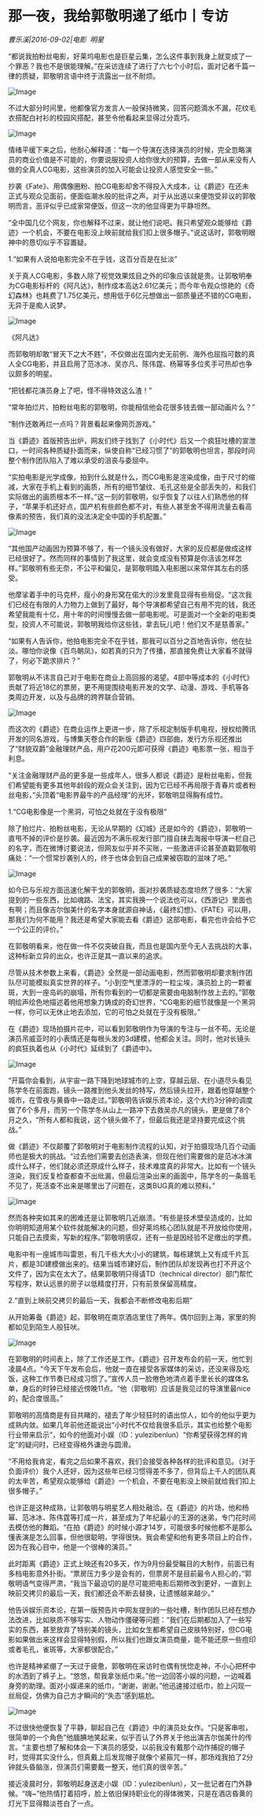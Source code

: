 # 那一夜，我给郭敬明递了纸巾丨专访

*曹乐溪|2016-09-02|电影 
                                                明星*

“都说我拍粉丝电影，好莱坞电影也是巨星云集，怎么这件事到我身上就变成了一个罪恶？我也不是很能理解。”在采访连续了进行了六七个小时后，面对记者千篇一律的质疑，郭敬明言语中终于流露出一丝不耐烦。

![Image](http://static.ylzbl.com/uploads/ueditor/php/upload/image/20170728/1501224820282000.png)

不过大部分时间里，他都像官方发言人一般保持微笑，回答问题滴水不漏，花纹毛衣搭配白衬衫的校园风搭配，甚至令他看起来显得过分乖巧。

![Image](http://p3.pstatp.com/large/31ce0001ee1cf95e757a)

情绪平缓下来之后，他耐心解释道：“每一个导演在选择演员的时候，完全忽略演员的商业价值是不可能的，你要说服投资人给你很大的预算，去做一部从来没有人做的全真人CG电影，这些演员的加入可能会让投资人感觉安全一些。”

抄袭《Fate》、用偶像圈粉、拍CG电影却舍不得投入大成本，让《爵迹》在还未正式与观众见面前，便面临潮水般的批评之声。对于从出道以来便饱受非议的郭敬明而言，恶评似乎已成家常便饭，但这一次的他显得更为平静坦然。

“全中国几亿个网友，你也解释不过来，就让他们说吧。我只希望观众能够给《爵迹》一个机会，不要在电影没上映前就给我们扣上很多帽子。”说这话时，郭敬明眼神中的恳切似乎不容置疑。

1.“如果有人说拍电影完全不在乎钱，这百分百是在扯淡”

关于真人CG电影，多数人除了视觉效果炫目之外的印象应该就是贵。让郭敬明奉为CG电影标杆的《阿凡达》，制作成本高达2.61亿美元；而今年令观众惊艳的《奇幻森林》也耗费了1.75亿美元，想用低于6亿元想做出一部质量还不错的CG电影，无异于是痴人说梦。

![Image](http://p7.pstatp.com/large/31cd00042ffa6c73379d)

《阿凡达》

而郭敬明却敢“冒天下之大不韪”，不仅做出在国内史无前例、海外也屈指可数的真人全CG电影，并且启用了范冰冰、吴亦凡、陈伟霆、杨幂等多位炙手可热却也争议颇多的明星。

“把钱都花演员身上了吧，怪不得特效这么渣！”

“常年拍烂片、拍粉丝电影的郭敬明，你能相信他会花很多钱去做一部动画片么？”

“制作还敢再烂一点吗？背景看起来像网页游戏。”

当《爵迹》首版预告出炉，网友们终于找到了《小时代》后又一个疯狂吐槽的宣泄口，一时间各种质疑扑面而来，纵使自称“已经习惯了”的郭敬明也坦言，那段时间整个制作团队陷入了难以承受的沮丧与委屈中。

“实拍电影是光学成像，拍到什么就是什么，而CG电影是渲染成像，由于尺寸的缩减，大家在手机上看到的画质，所有的细节皱纹、毛孔这些是全部丢失的，和我们实际做出的画质根本不一样。”这一刻的郭敬明，似乎恢复了以往人们熟悉他的样子，“苹果手机还好点，国产机有些颜色都不对，有些人甚至舍不得用流量去看高像素的预告，我们真的没法决定全中国的手机配置。”

![Image](http://p1.pstatp.com/large/31c900042ae883f15bd1)

“其他国产动画因为预算不够了，有一个镜头没有做好，大家的反应都是做成这样已经很好了。然而同样的事情到了我这里，就会变成没有预算是你活该怎样怎样。”郭敬明有些无奈，不公平和偏见，是郭敬明踏入电影圈以来常伴其左右的感受。

他摩挲着手中的马克杯，瘦小的身形窝在偌大的沙发里竟显得有些局促。“这次我们已经在有限的人力物力上做到了最好，每个导演都希望自己有用不完的钱，我还希望我能有十亿，用十年的时间慢慢去做一部电影呢。可是面对一个全新的电影类型，投资人不可能说，郭敬明我给你这些钱，拿去玩儿吧！他们又不是慈善家。”

“如果有人告诉你，他拍电影完全不在乎钱，那我可以百分之百地告诉你，他在扯淡。哪怕你说像《百鸟朝凤》，如若真的只为了传播，那直接免费让大家看不就得了，何必下跪求排片？”

郭敬明从不讳言自己对于电影在商业上高回报的渴望。4部中等成本的《小时代》贡献了将近18亿的票房，更不用提围绕电影开发的文学、动漫、游戏、手机等各类周边开发，以及与品牌的跨界联合营销。

![Image](http://p3.pstatp.com/large/31ca0001f8620b3113f6)

而这次的《爵迹》在商业运作上更进一步，除了乐视定制版手机电视，授权给腾讯开发的同名游戏，与博集天卷合作的新版《爵迹》四部曲，发行方乐视还推出了“财貌双爵”金融理财产品，用户花200元即可获得《爵迹》电影票一张，相当于利息。

“关注金融理财产品的更多是一些成年人，很多人都说《爵迹》是粉丝电影，但我们希望能有更多其他年龄段的观众会关注到，因为它已经不再局限于青春片或者粉丝电影，”头顶着“电影界最牛的产品经理”的光环，郭敬明显得胸有成竹。

1.“CG电影像是一个黑洞，可怕之处就在于没有极限”

除了拍烂片、拍粉丝电影，无论从早期的《幻城》还是如今的《爵迹》，郭敬明一直甩不掉的评价是抄袭。最近因为不满乐视发行部门擅自抹去海报中导演一栏自己的名字，而在微博讨要说法，但网友似乎并不买账，一些激进评论甚至直戳郭敬明痛处：“一个惯常抄袭别人的，终于也体会到自己成果被窃取的滋味了吧。”

![Image](http://p3.pstatp.com/large/31d0000354e78b443e24)

如今已与乐视方面迅速化解干戈的郭敬明，面对抄袭质疑态度坦然了很多：“大家提到的一些东西，比如魂路、法宝，其实我换一个说法也可以，《西游记》里面也有啊；而且像吉尔伽美什的名字本身就源自神话，《最终幻想》、《FATE》可以用，那我们为何不能用？我还是希望大家能去看《爵迹》这部电影，看完也许会给予它一个公正的评价。”

在郭敬明看来，他在做一件不仅突破自我，而且也是国内至今无人去挑战的大事，这种标新立异的出众，也许正是其一直以来的追求。

尽管从技术参数上来看，《爵迹》全然是一部动画电影，然而郭敬明却要求制作团队尽可能模拟真实世界的样子。“小到空气里漂浮的一粒尘埃，演员脸上的一颗雀斑，大到一座岛屿的崩塌，所有你看到的一切都是需要由电脑制作放上去的。”郭敬明绘声绘色地描述着他用想象力铸成的奇幻世界，“CG电影的细节就像是一个黑洞一样，你可以无休止地去添加，它的可怕之处就在于没有极限。”

在《爵迹》现场拍摄片花中，可以看到郭敬明作为导演的专注与一丝不苟。无论是演员吊威亚时的小表情还是每根头发的3d建模，他都会关注。同时，他对长镜头的疯狂执着也从《小时代》延续到了《爵迹中》。

![Image](http://p2.pstatp.com/large/31ca0001f863da60284a)

“开篇你会看到，从宇宙一路下降到地球城市的上空，穿越云层、在小道尽头看见陈学冬在前面跑，镜头一路推到他头发丝的特写，然后镜头拉开，跟着他穿越整个城市，在雪夜与黄昏中一路走过。”郭敬明告诉娱乐资本论，这个大约3分钟的调度做了6个多月，而另一个陈学冬从山上一路冲下去救吴亦凡的镜头，更是做了8个月之久，“所有人都和我说，这个镜头做不了，但最后我还是坚持要完成这个挑战。”

做《爵迹》不仅颠覆了郭敬明对于电影制作流程的认知，对于拍摄现场几百个动画师也是极大的挑战。“过去他们需要去创造表演，但现在他们需要做的是范冰冰演成什么样子，他们就必须还原成什么样子，技术难度真的非常大。比如有一个镜头渲染，我们反复检查都查不出纰漏，但最后渲染出来的画面中，陈学冬的一条眉毛不见了，死活查不出来是哪里出了问题在，这类BUG真的难以预料。”

![Image](http://p1.pstatp.com/large/31bd00042ae711025764)

然而各种突如其来的困难还是让郭敬明几近崩溃。“有些是技术壁垒造成的，比如你明明知道用某个软件就能解决的问题，但好莱坞核心团队就是不开放给你使用，只能自己去摸索，写新的程序。”郭敬明感叹，还有一些是因经验不足缴出的学费。

电影中有一座城市叫雷恩，有几千栋大大小小的建筑，每栋建筑上又有成千片瓦片，都是3D建模做出来的。结果当城市建好后，制作团队却发现再也打不开这个文件了，因为实在太大了。结果郭敬明只得请TD（technical director）部门帮忙写程序，默认远景的房子以低精度打开，只有前景保留高精度。

2.“直到上映前交拷贝的最后一天，我都会不断修改电影后期”

从开始筹备《爵迹》起，郭敬明在南京酒店里住了两年。偶尔回到上海，家里的狗都如见到陌生人般狂吠。

![Image](http://p2.pstatp.com/large/31cc0001f987c6ac3cb8)

在郭敬明的时间表上，除了工作还是工作。《爵迹》召开发布会的前一天，他忙到凌晨4点。“今天下午发布会后，他就一直在接受各家媒体的采访，还没来得及吃饭，这种工作节奏已经成习惯了。”宣传人员一脸倦色地清点着手里长长的媒体名单，身后的时钟已经接近傍晚11点。“他（郭敬明）应该是我见过的导演里最nice的，配合度很高。”

郭敬明的高情商是有目共睹的，褪去了年少轻狂时的语出惊人，如今的他似乎更为成熟内敛。如果几年前他还能说出“小时代不仅给我很多启示，其实也给整个电影行业带来启示”，如今的他面对小娱（ID：yulezibenlun）“你希望获得怎样的肯定”的疑问时，已经变得格外谦逊与圆滑。

“不用给我肯定，看完之后如果不喜欢，我们会接受各种各样的批评和意见。（对于负面评价）我个人还好，因为这些年已经习惯得差不多了，但背后上千人的团队真的太辛苦，希望观众能够给《爵迹》一个机会，不要在电影没上映前就给我们扣上很多帽子。”

也许正是这种成熟，让郭敬明与明星艺人相处融洽。在《爵迹》的片场，他和杨幂、范冰冰、陈伟霆等打成一片，甚至成为了年纪最小的王源的迷弟，专门花时间去模仿他的舞蹈。“在拍《爵迹》的时候小源才14岁，可能很多时候他都不是那么懂表演是怎么回事，但他很聪明，学得很快。我会希望和他有更多项目上的合作，因为在我心目中，他是一个很棒的演员。”

此时距离《爵迹》正式上映还有20多天，作为9月份最受瞩目的大制作，前面已有多档电影意外扑街。“票房压力多少是会有的，但票房不是目前最令人担心的，”郭敬明语气变得严肃，“我当下最迫切的是尽可能把电影后期修改到更好，一直到上映前交拷贝的最后一天，我们都还会不断去替换，让遗憾越来越少。”

他告诉娱乐资本论，在第一版预告片中网友提到的一些吐槽，制作团队已经在想办法改进，比如肤质不够写实、人物动作僵硬等问题：“我们在后期都加入了一些写实的东西，甚至放弃了特别美的镜头，比如女生都希望自己皮肤特别好，但CG电影如果做出来这样会显得特别假，所以我们也跟女演员商量，能不能还原一些痘印或者毛孔，雀斑等，大家都很配合。”

也许是精神紧绷了一天过于疲惫，郭敬明在采访时也偶有恍惚走神，不小心把杯中的水洒到了裤子上。“悠悠，帮我拿张纸巾来。”他一边回答小娱的问题，一边喊着身旁的助理。面对小娱递来的纸巾，“谢谢，谢谢。”他迅速接过纸巾，脸上闪现一丝局促，仿佛为自己方才瞬间的“失态”感到尴尬。

![Image](http://p3.pstatp.com/large/31cd00042ffc1f45933e)

不过很快他便恢复了平静，聊起自己在《爵迹》中的演员处女作。“只是客串啦，很简单的一个角色”他腼腆地笑起来，似乎否认了外界关于他出演吉尔伽美什的传言。“主要也想了解和体会一下演员的感受，以前我没有戴那个动作捕捉的帽子时，觉得其实没什么，但真戴上后发现帽子就像个紧箍咒一样，那场戏我拍了2分钟就头昏脑涨，但演员们需要戴一整天，他们真的很辛苦。”

接近凌晨时分，郭敬明起身送走小娱（ID：yulezibenlun），又一批记者在门外静候。“嗨~”他热情打着招呼，脸上依旧保持职业化的得体微笑，只是在酒店昏黄的灯光下显得黯淡苍白了一点。

